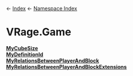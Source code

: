 ← [Index](Api-Index) ← [Namespace Index](Namespace-Index)

# VRage.Game

**[MyCubeSize](VRage.Game.MyCubeSize)**  
**[MyDefinitionId](VRage.Game.MyDefinitionId)**  
**[MyRelationsBetweenPlayerAndBlock](VRage.Game.MyRelationsBetweenPlayerAndBlock)**  
**[MyRelationsBetweenPlayerAndBlockExtensions](VRage.Game.MyRelationsBetweenPlayerAndBlockExtensions)**

